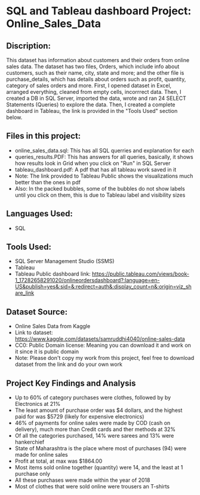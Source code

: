 # SQL and Tableau dashboard Project: Online_Sales_Data


## Discription: 
This dataset has information about customers and their orders from online sales data. The dataset has two files, Orders, which include info about customers, such as their name, city, state and more; and the other file is purchase_details, which has details about orders such as profit, quantity, category of sales orders and more. First, I opened dataset in Excel, arranged everything, cleaned from empty cells, incorrrect data. Then, I created a DB in SQL Server, imported the data, wrote and ran 24 SELECT Statements (Queries) to explore the data. Then, I created a complete dashboard in Tableau, the link is provided in the "Tools Used" section below.
## Files in this project: 
- online_sales_data.sql: This has all SQL querries and explanation for each
- queries_results.PDF: This has answers for all queries, basically, it shows how results look in Grid when you click on "Run" in SQL Server
- tableau_dashboard.pdf: A pdf that has all tableau work saved in it
- Note: The link provided to Tableau Public shows the visualizations much better than the ones in pdf
- Also: In the packed bubbles, some of the bubbles do not show labels until you click on them, this is due to Tableau label and visibility sizes
## Languages Used: 
- SQL

## Tools Used: 
- SQL Server Management Studio (SSMS)
- Tableau
- Tableau Public dashboard link: https://public.tableau.com/views/book-1_17282658291020/onlineordersdashboard?:language=en-US&publish=yes&:sid=&:redirect=auth&:display_count=n&:origin=viz_share_link
##   Dataset Source: 
- Online Sales Data from Kaggle
- Link to dataset: https://www.kaggle.com/datasets/samruddhi4040/online-sales-data
-  CC0: Public Domain license: Meaning you can download it and work on it since it is public domain
-  Note: Please don't copy my work from this project, feel free to download dataset from the link and do your own work

## Project Key Findings and Analysis 
- Up to 60% of category purchases were clothes, followed by by Electronics at 21%
- The least amount of purchase order was $4 dollars, and the highest paid for was $5729 (likely for expensive electronics)
- 46% of payments for online sales were made by COD (cash on delivery), much more than Credit cards and ther methods at 32%
- Of all the categories purchased, 14% were sarees and 13% were hankerchief
- State of Maharashtra is the place where most of purchases (94) were made for online sales
- Profit at total, at max was $1864.00
- Most items sold online together (quantity) were 14, and the least at 1 purchase only
- All these purchases were made within the year of 2018
- Most of clothes that were sold online were trousers an T-shirts 
